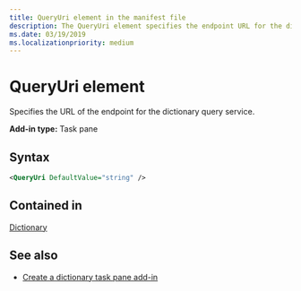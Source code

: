 ```yaml
---
title: QueryUri element in the manifest file
description: The QueryUri element specifies the endpoint URL for the dictionary query service.
ms.date: 03/19/2019
ms.localizationpriority: medium
---
```


# QueryUri element

Specifies the URL of the endpoint for the dictionary query service.

**Add-in type:** Task pane

## Syntax

```XML
<QueryUri DefaultValue="string" />
```

## Contained in

[Dictionary](dictionary.md)

## See also

- [Create a dictionary task pane add-in](../../word/dictionary-task-pane-add-ins.md)

